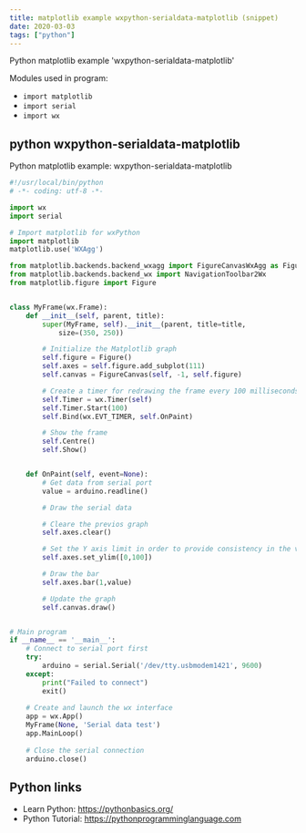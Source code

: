 ```yaml
---
title: matplotlib example wxpython-serialdata-matplotlib (snippet)
date: 2020-03-03
tags: ["python"]
---
```

Python matplotlib example 'wxpython-serialdata-matplotlib'


Modules used in program: 
* `import matplotlib`
* `import serial`
* `import wx`

## python wxpython-serialdata-matplotlib

Python matplotlib example: wxpython-serialdata-matplotlib

```python
#!/usr/local/bin/python
# -*- coding: utf-8 -*-

import wx
import serial

# Import matplotlib for wxPython
import matplotlib
matplotlib.use('WXAgg')

from matplotlib.backends.backend_wxagg import FigureCanvasWxAgg as FigureCanvas
from matplotlib.backends.backend_wx import NavigationToolbar2Wx
from matplotlib.figure import Figure


class MyFrame(wx.Frame):
    def __init__(self, parent, title):
        super(MyFrame, self).__init__(parent, title=title,
            size=(350, 250))

        # Initialize the Matplotlib graph
        self.figure = Figure()
        self.axes = self.figure.add_subplot(111)
        self.canvas = FigureCanvas(self, -1, self.figure)

        # Create a timer for redrawing the frame every 100 milliseconds
        self.Timer = wx.Timer(self)
        self.Timer.Start(100)
        self.Bind(wx.EVT_TIMER, self.OnPaint)

        # Show the frame
        self.Centre()
        self.Show()


    def OnPaint(self, event=None):
        # Get data from serial port
        value = arduino.readline()

        # Draw the serial data

        # Cleare the previos graph
        self.axes.clear()

        # Set the Y axis limit in order to provide consistency in the visualization
        self.axes.set_ylim([0,100])

        # Draw the bar
        self.axes.bar(1,value)

        # Update the graph
        self.canvas.draw()


# Main program
if __name__ == '__main__':
    # Connect to serial port first
    try:
        arduino = serial.Serial('/dev/tty.usbmodem1421', 9600)
    except:
        print("Failed to connect")
        exit()
 
    # Create and launch the wx interface
    app = wx.App()
    MyFrame(None, 'Serial data test')
    app.MainLoop()
 
    # Close the serial connection
    arduino.close()


```

## Python links

- Learn Python: https://pythonbasics.org/
- Python Tutorial: https://pythonprogramminglanguage.com
